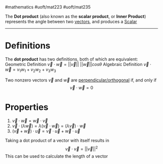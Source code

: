 #mathematics #uoft/mat223 #uoft/mat235 

The **Dot product** (also known as the **scalar product**, or **Inner Product**) represents the angle between two [vectors](Vector.md), and produces a [Scalar](Scalar.md)

---
# Definitions
The **dot product** has two definitions, both of which are equivalent:
Geometric Definition
	$\vec{v}\cdot \vec{w} = || \vec{v}|| \ ||\vec{w}||cos\theta$
Algebraic Definition
	$\vec{v}\cdot \vec{w}=v_{1}w_{1}+v_{2}w_{2}+v_{3}w_{3}$ 

Two nonzero vectors $\vec{v}$ and $\vec{w}$ are  [perpendicular/orthogonal](Orthogonal.md) if, and only if $$\vec{v}\cdot\vec{w} = 0$$
# Properties
1. $\vec{v}\cdot\vec{w}=\vec{w}\cdot\vec{v}$
2. $\vec{v}\cdot(\lambda\vec{w})=\lambda(\vec{v}\cdot\vec{w})=(\lambda\vec{v})\cdot\vec{w}$
3. $(\vec{v}+\vec{w})\cdot\vec{u}=\vec{v}\cdot\vec{u}+\vec{w}\cdot\vec{u}$

Taking a dot product of a vector with itself results in $$\vec{v}\cdot\vec{v}=||\vec{v}||^2$$This can be used to calculate the length of a vector 